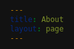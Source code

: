 ```yaml
---
title: About
layout: page
---
```


<html>
<head>
    <style>
        :root {
            /* Color variables for dark mode */
            --indigo-50: #1c1b29;
            --indigo-100: #25233d;
            --indigo-200: #373352;
            --indigo-300: #4a4770;
            --indigo-400: #5e5c8e;
            --indigo-500: #7472aa;
            --indigo-600: #908bc0;
            --indigo-700: #b2a4db;
            --indigo-800: #cec3f1;
            --indigo-900: #e8e3ff;

            --text-color: #e0e0e0;
            --background-color: #121212;
            --card-background: #1f1f1f;
            --highlight-background: #282828;
            --border-color: #3a3a3a;
        }

        body {
            font-family: -apple-system, BlinkMacSystemFont, 'Segoe UI', Roboto, Oxygen, Ubuntu, Cantarell, sans-serif;
            line-height: 1.6;
            color: var(--text-color);
            max-width: 1200px;
            margin: 0 auto;
            padding: 2rem;
            background-color: var(--background-color);
        }

        /* Hero section */
        .hero {
            text-align: center;
            margin-bottom: 4rem;
            padding: 2rem;
            background: var(--card-background);
            border-radius: 8px;
            box-shadow: 0 4px 6px rgba(0, 0, 0, 0.5);
            border: 1px solid var(--border-color);
        }

        .hero img {
            border-radius: 50%;
            max-width: 200px;
            margin: 0 auto 1.5rem;
            display: block;
            box-shadow: 0 4px 6px rgba(0, 0, 0, 0.7);
            border: 3px solid var(--indigo-200);
        }

        /* Section styling */
        h1 {
            color: var(--indigo-900);
            font-size: 2.5rem;
            margin-bottom: 1.5rem;
            border-bottom: 3px solid var(--indigo-500);
            padding-bottom: 0.5rem;
        }

        h2 {
            color: var(--indigo-700);
            font-size: 1.8rem;
            margin-top: 2.5rem;
        }

        h3 {
            color: var(--indigo-600);
            font-size: 1.4rem;
            margin-top: 0;
        }

        /* Experience cards */
        .experience-card {
            background: var(--card-background);
            border-radius: 8px;
            padding: 1.5rem;
            margin-bottom: 1.5rem;
            box-shadow: 0 2px 4px rgba(0, 0, 0, 0.5);
            border: 1px solid var(--border-color);
            transition: transform 0.2s ease;
            display: flex;
            align-items: flex-start;
            gap: 1.5rem;
        }

        .experience-card:hover {
            transform: translateY(-2px);
            box-shadow: 0 4px 8px rgba(0, 0, 0, 0.7);
        }

        .company-logo {
            width: 80px;
            height: 80px;
            object-fit: contain;
            margin-top: 0.5rem;
        }

        .experience-content {
            flex: 1;
        }

        /* Skills grid */
        .skills-grid {
            display: grid;
            grid-template-columns: repeat(auto-fit, minmax(250px, 1fr));
            gap: 1.5rem;
            margin: 2rem 0;
        }

        .skill-category {
            background: var(--card-background);
            padding: 1.5rem;
            border-radius: 8px;
            box-shadow: 0 2px 4px rgba(0, 0, 0, 0.5);
            border: 1px solid var(--border-color);
        }

        /* Badge styling */
        .badge {
            display: inline-block;
            padding: 0.25rem 0.75rem;
            background-color: var(--indigo-200);
            color: var(--indigo-900);
            border-radius: 9999px;
            font-size: 0.875rem;
            margin: 0.25rem;
        }

        /* Education cards */
        .education-card {
            background: var(--card-background);
            border-radius: 8px;
            padding: 1.5rem;
            margin-bottom: 1.5rem;
            box-shadow: 0 2px 4px rgba(0, 0, 0, 0.5);
            border: 1px solid var(--border-color);
            border-left: 4px solid var(--indigo-500);
            transition: transform 0.2s ease;
        }

        .education-card:hover {
            transform: translateY(-2px);
            box-shadow: 0 4px 8px rgba(0, 0, 0, 0.7);
        }

        .education-meta {
            color: var(--indigo-600);
            font-size: 0.9rem;
            margin-bottom: 0.5rem;
        }

        .gpa {
            display: inline-block;
            padding: 0.25rem 0.75rem;
            background-color: var(--indigo-200);
            color: var(--indigo-900);
            border-radius: 9999px;
            font-size: 0.875rem;
            margin: 0.5rem 0;
        }

        /* Interests section */
        .interests {
            display: grid;
            grid-template-columns: repeat(auto-fit, minmax(200px, 1fr));
            gap: 1rem;
            margin: 2rem 0;
        }

        .interest-item {
            background: var(--card-background);
            padding: 1rem;
            border-radius: 8px;
            text-align: center;
            box-shadow: 0 2px 4px rgba(0, 0, 0, 0.5);
            border: 1px solid var(--border-color);
            transition: transform 0.2s ease;
        }

        .interest-item:hover {
            transform: translateY(-2px);
            background-color: var(--highlight-background);
        }

        /* Highlight boxes */
        .highlight {
            background: var(--highlight-background);
            padding: 1.5rem;
            border-radius: 8px;
            margin: 1.5rem 0;
            border-left: 4px solid var(--indigo-500);
        }

        /* Links styling */
        a {
            color: var(--indigo-600);
            text-decoration: none;
            transition: color 0.3s ease;
        }

        a:hover {
            color: var(--indigo-400);
            text-decoration: underline;
        }

        .certificate-link {
            display: inline-flex;
            align-items: center;
            padding: 0.5rem 1rem;
            background-color: var(--highlight-background);
            color: var(--indigo-900);
            border-radius: 6px;
            margin-top: 1rem;
            transition: background-color 0.2s ease;
        }

        .certificate-link:hover {
            background-color: var(--indigo-100);
            text-decoration: none;
        }

        .course-logo {
        width: 80px;   /* Reduced from 60px */
        height: 80px;  /* Reduced from 60px */
        object-fit: contain; /* Maintains aspect ratio */
        }

        .course-header {
        display: flex;
        align-items: center;
        gap: 0.75rem;  /* Reduced spacing between logo and text */
        }

        img[src*="ucsan"], 
        img[src*="microicon"],
        img[src*="coursera"],
        img[src*="React-logo"],
        img[src*="forage"],
        img[src*="edx"] {
            width: 80px;
            height: 80px;
            object-fit: contain;
        }
        
        @media (max-width: 768px) {
        .course-logo {
            width: 80px;
            height: 80px;
        }
        }

        .section-divider {
        height: 1px;
        background: linear-gradient(
            to right,
            var(--border-dark),
            var(--indigo-400),
            var(--border-dark)
        );
        margin: 3rem 0;
        position: relative;
    }

    /* Fancy separator with icon or dot */
    .section-divider.fancy {
        height: 1px;
        background: linear-gradient(
            to right,
            var(--border-dark),
            var(--indigo-400),
            var(--border-dark)
        );
        margin: 3rem 0;
        position: relative;
    }

    .section-divider.fancy::before {
        content: "•";
        color: var(--indigo-400);
        background-color: var(--bg-dark);
        position: absolute;
        left: 50%;
        top: 50%;
        transform: translate(-50%, -50%);
        padding: 0 1rem;
        font-size: 1.5rem;
    }

    /* Alternative separator with multiple dots */
    .section-divider.dots {
        height: 1px;
        background: var(--border-dark);
        margin: 3rem 0;
        position: relative;
        text-align: center;
    }

    .section-divider.dots::before {
        content: "• • •";
        color: var(--indigo-400);
        background-color: var(--bg-dark);
        position: absolute;
        left: 50%;
        top: 50%;
        transform: translate(-50%, -50%);
        padding: 0 1rem;
        letter-spacing: 0.5rem;
    }

    /* Responsive adjustments */
    @media (max-width: 768px) {
        .section-divider {
            margin: 2rem 0;
        }
    }
    </style>
</head>
<body>

# About Me

<div class="hero">
    <img src="/mw/assets/images/profilefull.jpeg" alt="Profile Picture">
    <h1>I'm Always Up to Learn New Things</h1>
    <p class="highlight">Software Developer | Machine Learning Enthusiast | Graduate Student at ASU</p>
</div>

<!-- <div class="highlight">
I'm a software developer pursuing my Master's in Computer Science at Arizona State University. Throughout my academic journey, I've worked with cutting-edge technologies including AWS, Git, MSSQL, Apache Kafka, MongoDB, and OpenCV. My passion lies in creating innovative solutions and exploring the frontiers of technology.
</div> -->

<!-- <div class="highlight">
I worked on a research paper on classifying defects in glass bangles, published at CVIP 2022 Conference and featured in Springer's CCIS Series. This project combined traditional feature-based approaches with deep learning techniques, showcasing my ability to bridge classical and modern methodologies.
</div> -->

<div class="highlight">
I've recently embarked on a fitness journey, recognizing that a healthy body and mind pave the way for success. Beyond coding, I'm an enthusiast of food, coffee, and a budding bibliophile. A recent read, "Atomic Habits" by James Clear, has significantly impacted my daily productivity.
</div>

<div class="section-divider"></div>

<!-- <h1>Work Experience</h1> -->
<h1 id="workexp">Work Experience</h1>



<div class="experience-card">
    <img class="company-logo" src="/mw/assets/images/ASUlogo.jpg" alt="ASU logo">
    <div class="experience-content">
        <h3>Arizona State University</h3>
        <p><strong>Graduate Service Assistant </strong></p>
        <p class="education-meta">September 2024 - Present</p>
        <p>Built realtime systems; Engineered RAG system ; Mentored 255+ students in Problem solving.</p>
    </div>
</div>
<div class="experience-card">
    <img class="company-logo" src="/mw/assets/images/ASUlogo.jpg" alt="ASU logo">
    <div class="experience-content">
        <h3>Arizona State University</h3>
        <p><strong>Verifier </strong></p>
        <p class="education-meta">June 2024 - September 2024</p>
        <p>Verified student records and documents, ensuring accurate and timely admissions processing.</p>
    </div>
</div>

<div class="experience-card">
    <img class="company-logo" src="/mw/assets/images/DSFlogo.png" alt="Devine Soul Foundation Logo">
    <div class="experience-content">
        <h3>Devine Soul Foundation</h3>
        <p><strong>Software Developer</strong></p>
        <p class="education-meta">January 2022 - August 2023</p>
        <p>Built dashboards, optimized Security and Payments , Wrote test suites, Worked on syncing data.</p>
    </div>
</div>
<div class="experience-card">
    <img class="company-logo" src="/mw/assets/images/VITlogo.png" alt="VIT Logo">
    <div class="experience-content">
        <h3>Vellore Institute of Technology</h3>
        <p><strong>Reseach Assistant</strong></p>
        <p class="education-meta">April 2021 - December 2021</p>
        <p>Stacked RBM-MLP + SMOTE achieved 94.53% heart disease prediction, Integrated LGBM+XGB ensemble achieved 91.42% recall and 94.37% F1.</p>
    </div>
</div>


<div class="section-divider dots"></div>

<h1>Education</h1>

<div class="education-card">
    <h3>Arizona State University</h3>
    <div class="education-meta">Aug 2023 - May 2025</div>
    <p><strong>Master of Science in Computer Science</strong></p>
    <div class="gpa">GPA: 4.07/4</div>
</div>

<div class="education-card">
    <h3>Vellore Institute of Technology</h3>
    <div class="education-meta">July 2018 - July 2022</div>
    <p><strong>Bachelor of Technology, Computer Science and Engineering</strong></p>
    <div class="gpa">GPA: 8.29/10</div>
    <p style="margin-bottom: 0;"><strong>Activities</strong></p>
<ul style="margin-top: 0; padding-inline-start: 1rem;">
  <li>Event Organizer [Riviera]</li>
  <li>Conference Media/Organising Head [Model United Nations]</li>
</ul>

</div>

<div class="education-card">
    <h3>Neerja Modi School, Jaipur, Rajasthan, India</h3>
    <div class="education-meta">May 2017 - May 2018</div>
    <p><strong>Grade 12th (Intermediate)</strong></p>
    <p>Maths and Science Stream with 82% Overall</p>
    <!-- <p>Second Topper, Highest Marks in Computer Science and Chemistry</p> -->
    <!-- <p><strong>Activities:</strong> School Captain, House Captain</p> -->
</div>

<div class="education-card">
    <h3>Neerja Modi School, Jaipur, Rajasthan, India</h3>
    <div class="education-meta">April 2015 - May 2016</div>
    <p><strong>High School (10th)</strong></p>
    <div class="gpa">CGPA: 9.0/10</div>
    <!-- <p>All India Topper with Merit Certificate in All Subjects</p> -->
</div>



<div class="section-divider dots"></div>
<h1>Technical Knowledge</h1>

<div class="skills-container">
    <div class="skills-section">
        <h3>Applications & Platforms</h3>
        <div class="skills-badges">
            <span class="badge">Docker</span>
            <span class="badge">POSTMAN</span>
            <span class="badge">GraphQL</span>
            <span class="badge">Fast-API</span>
            <span class="badge">AWS (EC2)</span>
            <span class="badge">Git</span>
            <span class="badge">MSSQL</span>
            <span class="badge">CyberArk</span>
        </div>
    </div>

    <div class="skills-section">
        <h3>Languages</h3>
        <div class="skills-badges">
            <span class="badge">Python</span>
            <span class="badge">C/C++</span>
            <span class="badge">JavaScript</span>
            <span class="badge">SQL</span>
            <span class="badge">PL/SQL</span>
            <span class="badge">HTML</span>
            <span class="badge">LaTeX</span>
            <span class="badge">Assembly</span>
        </div>
    </div>

    <div class="skills-section">
        <h3>Machine Learning</h3>
        <div class="skills-badges">
            <span class="badge">NLP</span>
            <span class="badge">OpenCV</span>
            <span class="badge">Image Processing</span>
            <span class="badge">TensorFlow</span>
            <span class="badge">Regex</span>
            <span class="badge">Classification</span>
            <span class="badge">Regression</span>
        </div>
    </div>

    <div class="skills-section">
        <h3>Web & App Development</h3>
        <div class="skills-badges">
            <span class="badge">HTML</span>
            <span class="badge">CSS</span>
            <span class="badge">JavaScript</span>
            <span class="badge">PHP</span>
            <span class="badge">React-Native</span>
            <span class="badge">Flutter</span>
        </div>
    </div>

    <div class="skills-section">
        <h3>Operating Systems</h3>
        <div class="skills-badges">
            <span class="badge">Mac-OSX</span>
            <span class="badge">Linux</span>
            <span class="badge">Windows</span>
            <span class="badge">Android</span>
        </div>
    </div>
</div>

<div class="section-divider dots"></div>

<h1>Courses and Certifications</h1>

<!-- <div class="course-grid" style="
  display: grid;
  grid-template-columns: repeat(1, 1fr);
  gap: 2rem;
  align-items: start;
">

 <div class="course-card">
        <div class="course-header">
            <img src="/mw/assets/images/ucsan.png" alt="UC San Diego" class="course-logo">
            <div class="course-meta">
                <div class="course-date">June 2020</div>
                <h3>Algorithmic Toolbox</h3>
            </div>
        </div>
        <p> Essential Algorithmic Techniques, Dynamic Programming to Implement Reliable Solutions.</p>
    </div>
    
    

 <div class="course-card">
        <div class="course-header">
            <img src="/mw/assets/images/microicon.png" alt="Microsoft" class="course-logo">
            <div class="course-meta">
                <div class="course-date">July 2020</div>
                <h3>Engineering Virtual Internship</h3>
            </div>
        </div>
        <p>Business Foundation Skills, Work Ready Skills, Technical Engineer Skills</p>
        <a href="https://insidesherpa.s3.amazonaws.com/completion-certificates/Microsoft/ms2CK9b2SCWGXwPMS_Microsoft_sbFYPrpDyhAkFiFii_completion_certificate.pdf" class="certificate-link">View Certificate →</a>
    </div>

 <div class="course-card">
        <div class="course-header">
            <img src="/mw/assets/images/React-logo.png" alt="React" class="course-logo">
            <div class="course-meta">
                <div class="course-date">June 2020</div>
                <h3>React Native The Practical Guide</h3>
            </div>
        </div>
        <p>Comprehensive course on React Native development</p>
        <a href="https://www.udemy.com/certificate/UC-6ad58f28-3b90-4700-8831-cf06c9bd71fb/" class="certificate-link">View Certificate →</a>
    </div>

 <div class="course-card">
        <div class="course-header">
            <img src="/mw/assets/images/coursera-logo-square.png" alt="Coursera" class="course-logo">
            <div class="course-meta">
                <div class="course-date">July 2019</div>
                <h3>Machine Learning by Andrew Ng</h3>
            </div>
        </div>
        <p>Stanford University Course on Machine Learning Fundamentals</p>
        <a href="https://www.coursera.org/account/accomplishments/verify/TME8CTEUJK5E" class="certificate-link">View Certificate →</a>
    </div>
</div> -->


   <!-- Container for all course cards -->
  <div class="course-grid" style="display: grid; grid-template-columns: 1fr; gap: 2rem;">
    
    <!-- Card 1 -->
<div class="course-card" style="
         display: grid;
         grid-template-columns: auto 1fr;
         gap: 1rem;
         padding: 1rem;
         background: #121212;
         margin-bottom: 1rem;
    ">
      <!-- Left Column: Image -->
      <div class="course-image" style="
           display: flex;
           align-items: center;
           justify-content: center;
      ">
        <img src="/mw/assets/images/UCIR.jpg" alt="UC Irvine" style="
             width: 120px;
             height: 120px;
             object-fit: contain;
        ">
      </div>
      <!-- Right Column: Text Content -->
      <div class="course-info" style="
           display: flex;
           flex-direction: column;
           justify-content: center;
      ">
        <div class="course-date" style="font-weight: bold; margin-bottom: 0.5rem;">
          University of Califronia Irvine | April 2021
        </div>
        <h3 style="margin: 0 0 0.5rem 0;">
        Getting Started with Go
        </h3>
        <p style="margin: 0 0 0.5rem;">
          Core Concurrency, Error Handling, and Simplicity to Build Scalable Go Applications.
        </p>
        <a href="https://www.coursera.org/account/accomplishments/verify/DSP8J7C9YUXM?utm_source=link&utm_medium=certificate&utm_content=cert_image&utm_campaign=sharing_cta&utm_product=course" target="_blank" rel="noopener noreferrer" style="
           display: inline-block;
           padding: 0.5rem;
           background: #282828;
           color:rgb(255, 255, 255);
           text-decoration: none;
           border-radius: 6px;
           text-align: center;
           width: 14ch;
           overflow: hidden;
           white-space: nowrap;
        ">View Certificate →</a>
      </div>
    </div>
    
    <!-- Card 2 -->
<div class="course-card" style="
         display: grid;
         grid-template-columns: auto 1fr;
         gap: 1rem;
         padding: 1rem;
         background: #121212;
         margin-bottom: 1rem;
    ">
      <div class="course-image" style="
           display: flex;
           align-items: center;
           justify-content: center;
      ">
        <img src="/mw/assets/images/ucsan.png" alt="UC SAN Diego" style="
             width: 120px;
             height: 120px;
             object-fit: contain;
        ">
      </div>
      <div class="course-info" style="
           display: flex;
           flex-direction: column;
           justify-content: center;
      ">
        <div class="course-date" style="font-weight: bold; margin-bottom: 0.5rem;">
          University of California San Diego | June 2020
        </div>
        <h3 style="margin: 0 0 0.5rem 0;">
          Algorithmic Toolbox
        </h3>
        <p style="margin: 0 0 0.5rem;">
          Essential Algorithmic Techniques, Dynamic Programming to Implement Reliable Solutions.
        </p>
        <a href="https://www.coursera.org/account/accomplishments/verify/WPUNBW28CXJJ?utm_source=link&utm_medium=certificate&utm_content=cert_image&utm_campaign=sharing_cta&utm_product=course"  target="_blank" rel="noopener noreferrer" style="
           display: inline-block;
           padding: 0.5rem;
           background: #282828;
           color:rgb(255, 255, 255);
           text-decoration: none;
           border-radius: 6px;
           text-align: center;
           width: 14ch;
           overflow: hidden;
           white-space: nowrap;
        ">View Certificate →</a>
      </div>
    </div>
    
    <!-- Card 3 -->
<div class="course-card" style="
         display: grid;
         grid-template-columns: auto 1fr;
         gap: 1rem;
         padding: 1rem;
         background: #121212;
         margin-bottom: 1rem;
    ">
      <div class="course-image" style="
           display: flex;
           align-items: center;
           justify-content: center;
      ">
        <img src="/mw/assets/images/INTEL.jpeg" alt="React" style="
             width: 120px;
             height: 120px;
             object-fit: contain;
        ">
      </div>
      <div class="course-info" style="
           display: flex;
           flex-direction: column;
           justify-content: center;
      ">
        <div class="course-date" style="font-weight: bold; margin-bottom: 0.5rem;">
          INTEL | October 2019
        </div>
        <h3 style="margin: 0 0 0.5rem 0;">
          Fundamentals of Parallelism on Intel Architecture
        </h3>
        <p style="margin: 0 0 0.5rem;">
          Computer Architecture, Parallel Computing, OpenMP, Distributed Computing to Enhance Scalability and Performance.
        </p>
        <a href="https://www.coursera.org/account/accomplishments/verify/CNSZPMD4UV55?utm_source=link&utm_medium=certificate&utm_content=cert_image&utm_campaign=sharing_cta&utm_product=course"  target="_blank" rel="noopener noreferrer" style="
           display: inline-block;
           padding: 0.5rem;
           background: #282828;
           color:rgb(255, 255, 255);
           text-decoration: none;
           border-radius: 6px;
           text-align: center;
           width: 14ch;
           overflow: hidden;
           white-space: nowrap;
        ">View Certificate →</a>
      </div>
    </div>
  
  </div>




<div class="section-divider dots"></div>

<h1>Interests</h1>

<div class="interests">
    <div class="interest-item">Competitive Programming</div>
    <div class="interest-item">Automobiles</div>
    <div class="interest-item">Music and Art</div>
    <div class="interest-item">Genetic Technologies</div>
    <div class="interest-item">Brain Interface Technologies</div>
    <div class="interest-item">Machine Learning</div>
</div>

[Back to Top ↑](#top)

</body>
</html>